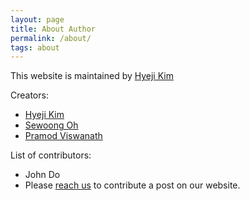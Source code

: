 ```yaml
---
layout: page
title: About Author
permalink: /about/
tags: about
---
```


This website is maintained by [Hyeji Kim](http://sites.utexas.edu/hkim/)


Creators: 

* [Hyeji Kim](http://sites.utexas.edu/hkim/)
* [Sewoong Oh](https://homes.cs.washington.edu/~sewoong/)
* [Pramod Viswanath](http://pramodv.ece.illinois.edu/)

List of contributors:

- John Do
- Please [reach us](https://hyejikim1.github.io/contact) to contribute a post on our website. 